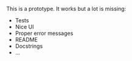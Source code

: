 This is a prototype. It works but a lot is missing:

-   Tests
-   Nice UI
-   Proper error messages
-   README
-   Docstrings
-   ...

<!-- Automatically generated release notes go here -->
